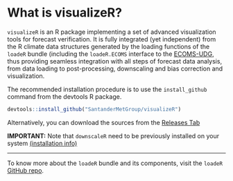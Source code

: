 # What is visualizeR?

`visualizeR` is an R package implementing a set of advanced visualization tools for forecast verification. It is fully integrated (yet independent) from the R climate data structures generated by the loading functions of the `loadeR` bundle (including the `loadeR.ECOMS` interface to the [ECOMS-UDG](https://meteo.unican.es/trac/wiki/udg/ecoms), thus providing seamless integration with all steps of forecast data analysis, from data loading to post-processing, downscaling and bias correction and visualization.

The recommended installation procedure is to use the `install_github` command from the devtools R package. 

```r
devtools::install_github("SantanderMetGroup/visualizeR")
```
Alternatively, you can download the sources from the [Releases Tab](https://github.com/SantanderMetGroup/visualizeR/releases)


**IMPORTANT:** Note that `downscaleR` need to be previously installed on your system [(installation info)](https://github.com/SantanderMetGroup/downscaleR/wiki)

---
To know more about the `loadeR` bundle and its components, visit the `loadeR` [GitHub repo](https://github.com/SantanderMetGroup/loadeR).



